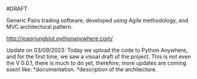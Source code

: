 #DRAFT

Generic Pairs trading software, developed using Agile methodology, and MVC architectural pattern.

http://joaorjungblut.pythonanywhere.com/

Update on 03/09/2023:
Today we upload the code to Python Anywhere, and for the first time, we saw a visual draft of the project. This is not even the V 0.0.1, there is much to do yet, therefore, more updates are coming soon!
like:
*documentation.
*description of the architecture.
